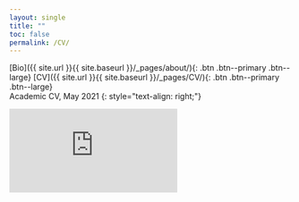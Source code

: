 ```yaml
---
layout: single
title: ""
toc: false
permalink: /CV/
---
```

[Bio]({{ site.url }}{{ site.baseurl }}/_pages/about/){: .btn .btn--primary .btn--large} [CV]({{ site.url }}{{ site.baseurl }}/_pages/CV/){: .btn .btn--primary .btn--large}
<br>
Academic CV, May 2021 {: style="text-align: right;"}

<embed src="https://regionary.github.io/assets/Curriculum Vitae.pdf.pdf" type="application/pdf" />
